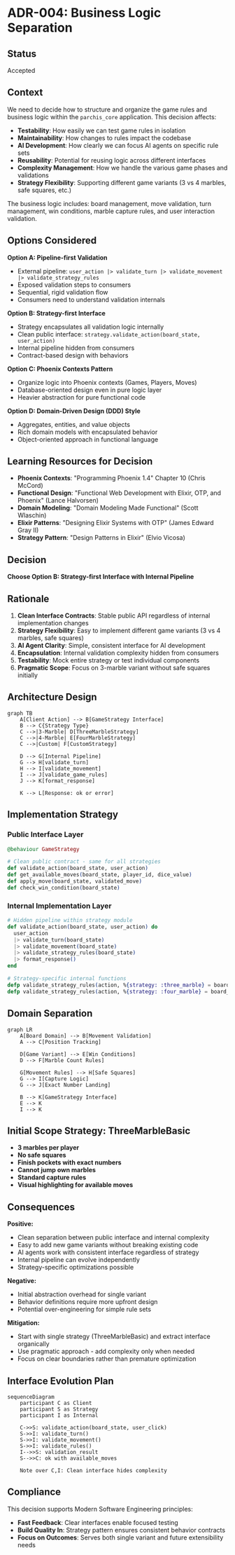 # ADR-004: Business Logic Separation

## Status
Accepted

## Context
We need to decide how to structure and organize the game rules and business logic within the `parchis_core` application. This decision affects:

- **Testability**: How easily we can test game rules in isolation
- **Maintainability**: How changes to rules impact the codebase
- **AI Development**: How clearly we can focus AI agents on specific rule sets
- **Reusability**: Potential for reusing logic across different interfaces
- **Complexity Management**: How we handle the various game phases and validations
- **Strategy Flexibility**: Supporting different game variants (3 vs 4 marbles, safe squares, etc.)

The business logic includes: board management, move validation, turn management, win conditions, marble capture rules, and user interaction validation.

## Options Considered

**Option A: Pipeline-first Validation**
- External pipeline: `user_action |> validate_turn |> validate_movement |> validate_strategy_rules`
- Exposed validation steps to consumers
- Sequential, rigid validation flow
- Consumers need to understand validation internals

**Option B: Strategy-first Interface**
- Strategy encapsulates all validation logic internally
- Clean public interface: `strategy.validate_action(board_state, user_action)`
- Internal pipeline hidden from consumers
- Contract-based design with behaviors

**Option C: Phoenix Contexts Pattern**
- Organize logic into Phoenix contexts (Games, Players, Moves)
- Database-oriented design even in pure logic layer
- Heavier abstraction for pure functional code

**Option D: Domain-Driven Design (DDD) Style**
- Aggregates, entities, and value objects
- Rich domain models with encapsulated behavior
- Object-oriented approach in functional language

## Learning Resources for Decision
- **Phoenix Contexts**: "Programming Phoenix 1.4" Chapter 10 (Chris McCord)
- **Functional Design**: "Functional Web Development with Elixir, OTP, and Phoenix" (Lance Halvorsen)
- **Domain Modeling**: "Domain Modeling Made Functional" (Scott Wlaschin)
- **Elixir Patterns**: "Designing Elixir Systems with OTP" (James Edward Gray II)
- **Strategy Pattern**: "Design Patterns in Elixir" (Elvio Vicosa)

## Decision
**Choose Option B: Strategy-first Interface with Internal Pipeline**

## Rationale
1. **Clean Interface Contracts**: Stable public API regardless of internal implementation changes
2. **Strategy Flexibility**: Easy to implement different game variants (3 vs 4 marbles, safe squares)
3. **AI Agent Clarity**: Simple, consistent interface for AI development
4. **Encapsulation**: Internal validation complexity hidden from consumers
5. **Testability**: Mock entire strategy or test individual components
6. **Pragmatic Scope**: Focus on 3-marble variant without safe squares initially

## Architecture Design

```mermaid
graph TB
    A[Client Action] --> B[GameStrategy Interface]
    B --> C{Strategy Type}
    C -->|3-Marble| D[ThreeMarbleStrategy]
    C -->|4-Marble| E[FourMarbleStrategy]
    C -->|Custom| F[CustomStrategy]
    
    D --> G[Internal Pipeline]
    G --> H[validate_turn]
    H --> I[validate_movement]
    I --> J[validate_game_rules]
    J --> K[format_response]
    
    K --> L[Response: ok or error]
```

## Implementation Strategy

### Public Interface Layer
```elixir
@behaviour GameStrategy

# Clean public contract - same for all strategies
def validate_action(board_state, user_action)
def get_available_moves(board_state, player_id, dice_value)
def apply_move(board_state, validated_move)
def check_win_condition(board_state)
```

### Internal Implementation Layer
```elixir
# Hidden pipeline within strategy module
def validate_action(board_state, user_action) do
  user_action
  |> validate_turn(board_state)
  |> validate_movement(board_state)  
  |> validate_strategy_rules(board_state)
  |> format_response()
end

# Strategy-specific internal functions
defp validate_strategy_rules(action, %{strategy: :three_marble} = board_state)
defp validate_strategy_rules(action, %{strategy: :four_marble} = board_state)
```

## Domain Separation

```mermaid
graph LR
    A[Board Domain] --> B[Movement Validation]
    A --> C[Position Tracking]
    
    D[Game Variant] --> E[Win Conditions]
    D --> F[Marble Count Rules]
    
    G[Movement Rules] --> H[Safe Squares]
    G --> I[Capture Logic]
    G --> J[Exact Number Landing]
    
    B --> K[GameStrategy Interface]
    E --> K
    I --> K
```

## Initial Scope Strategy: ThreeMarbleBasic
- **3 marbles per player**
- **No safe squares**
- **Finish pockets with exact numbers**
- **Cannot jump own marbles**
- **Standard capture rules**
- **Visual highlighting for available moves**

## Consequences

**Positive:**
- Clean separation between public interface and internal complexity
- Easy to add new game variants without breaking existing code
- AI agents work with consistent interface regardless of strategy
- Internal pipeline can evolve independently
- Strategy-specific optimizations possible

**Negative:**
- Initial abstraction overhead for single variant
- Behavior definitions require more upfront design
- Potential over-engineering for simple rule sets

**Mitigation:**
- Start with single strategy (ThreeMarbleBasic) and extract interface organically
- Use pragmatic approach - add complexity only when needed
- Focus on clear boundaries rather than premature optimization

## Interface Evolution Plan

```mermaid
sequenceDiagram
    participant C as Client
    participant S as Strategy
    participant I as Internal
    
    C->>S: validate_action(board_state, user_click)
    S->>I: validate_turn()
    S->>I: validate_movement()  
    S->>I: validate_rules()
    I-->>S: validation_result
    S-->>C: ok with available_moves
    
    Note over C,I: Clean interface hides complexity
```

## Compliance
This decision supports Modern Software Engineering principles:
- **Fast Feedback**: Clear interfaces enable focused testing
- **Build Quality In**: Strategy pattern ensures consistent behavior contracts
- **Focus on Outcomes**: Serves both single variant and future extensibility needs
